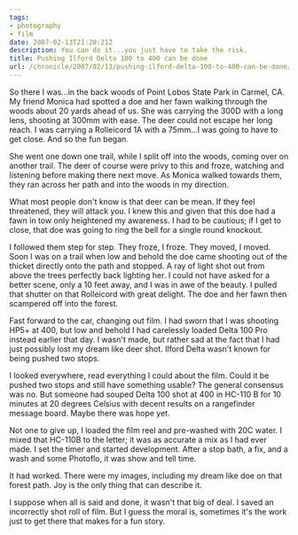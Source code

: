 ```yaml
---
tags:
- photography
- film
date: 2007-02-13T21:20:21Z
description: You can do it...you just have to take the risk.
title: Pushing Ilford Delta 100 to 400 can be done
url: /chronicle/2007/02/13/pushing-ilford-delta-100-to-400-can-be-done/
---
```


So there I was...in the back woods of Point Lobos State Park in Carmel, CA.  My friend Monica had spotted a doe and her fawn walking through the woods about 20 yards ahead of us.    She was carrying the 300D with a long lens, shooting at 300mm with ease.  The deer could not escape her long reach.  I was carrying a Rolleicord 1A with a 75mm...I was going to have to get close.  And so the fun began.


She went one down one trail, while I split off into the woods, coming over on another trail.  The deer of course were privy to this and froze, watching and listening before making there next move.  As Monica walked towards them, they ran across her path and into the woods in my direction.


What most people don't know is that deer can be mean.  If they feel threatened, they will attack you.  I knew this and given that this doe had a fawn in tow only heightened my awareness.  I had to be cautious; if I get to close, that doe was going to ring the bell for a single round knockout.


I followed them step for step.  They froze, I froze.  They moved, I moved. Soon I was on a trail when low and behold the doe came shooting out of the thicket directly onto the path and stopped.  A ray of light shot out from above the trees perfectly back lighting her.  I could not have asked for a better scene, only a 10 feet away, and I was in awe of the beauty. I pulled that shutter on that Rolleicord with great delight. The doe and her fawn then scampered off into the forest.


Fast forward to the car, changing out film.  I had sworn that I was shooting HP5+ at 400, but low and behold I had carelessly loaded Delta 100 Pro instead earlier that day. I wasn't made, but rather sad at the fact that I had just possibly lost my dream like deer shot.  Ilford Delta wasn't known for being pushed two stops.


I looked everywhere, read everything I could about the film.  Could it be pushed two stops and still have something usable?  The general consensus was no.  But someone had souped Delta 100 shot at 400 in HC-110 B for 10 minutes at 20 degrees Celsius with decent results on a rangefinder message board.  Maybe there was hope yet.


Not one to give up, I loaded the film reel and pre-washed with 20C water.  I mixed that HC-110B to the letter; it was as accurate a mix as I had ever made.  I set the timer and started development.  After a stop bath, a fix, and a wash and some Photoflo, it was show and tell time.


It had worked.  There were my images, including my dream like doe on that forest path.  Joy is the only thing that can describe it.


I suppose when all is said and done, it wasn't that big of deal.  I saved an incorrectly shot roll of film.  But I guess the moral is, sometimes it's the work just to get there that makes for a fun story.

